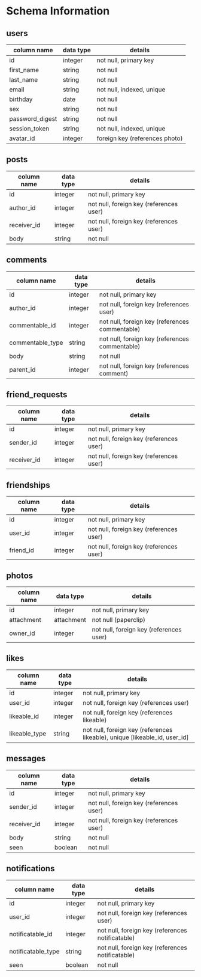 # Schema Information

## users
column name     | data type | details
----------------|-----------|-----------------------
id              | integer   | not null, primary key
first_name      | string    | not null
last_name       | string    | not null
email           | string    | not null, indexed, unique
birthday        | date      | not null
sex             | string    | not null
password_digest | string    | not null
session_token   | string    | not null, indexed, unique
avatar_id       | integer   | foreign key (references photo)

## posts
column name     | data type | details
----------------|-----------|-----------------------
id              | integer   | not null, primary key
author_id       | integer   | not null, foreign key (references user)
receiver_id     | integer   | not null, foreign key (references user)
body            | string    | not null


## comments
column name     | data type | details
----------------|-----------|-----------------------
id              | integer   | not null, primary key
author_id       | integer   | not null, foreign key (references user)
commentable_id  | integer   | not null, foreign key (references commentable)
commentable_type| string    | not null, foreign key (references commentable)
body            | string    | not null
parent_id       | integer   | not null, foreign key (references comment)

## friend_requests
column name     | data type | details
----------------|-----------|-----------------------
id              | integer   | not null, primary key
sender_id       | integer   | not null, foreign key (references user)
receiver_id     | integer   | not null, foreign key (references user)

## friendships
column name     | data type | details
----------------|-----------|-----------------------
id              | integer   | not null, primary key
user_id         | integer   | not null, foreign key (references user)
friend_id     | integer   | not null, foreign key (references user)

## photos
column name     | data type | details
----------------|-----------|-----------------------
id              | integer   | not null, primary key
attachment      | attachment| not null (paperclip)
owner_id        | integer   | not null, foreign key (references user)

## likes
column name     | data type | details
----------------|-----------|-----------------------
id              | integer   | not null, primary key
user_id         | integer   | not null, foreign key (references user)
likeable_id     | integer   | not null, foreign key (references likeable)
likeable_type   | string    | not null, foreign key (references likeable), unique [likeable_id, user_id]

## messages
column name     | data type | details
----------------|-----------|-----------------------
id              | integer   | not null, primary key
sender_id       | integer   | not null, foreign key (references user)
receiver_id     | integer   | not null, foreign key (references user)
body            | string    | not null
seen            | boolean   | not null

## notifications
column name        | data type | details
-------------------|-----------|-----------------------
id                 | integer   | not null, primary key
user_id            | integer   | not null, foreign key (references user)
notificatable_id   | integer   | not null, foreign key (references notificatable)
notificatable_type | string    | not null, foreign key (references notificatable)
seen               | boolean   | not null
